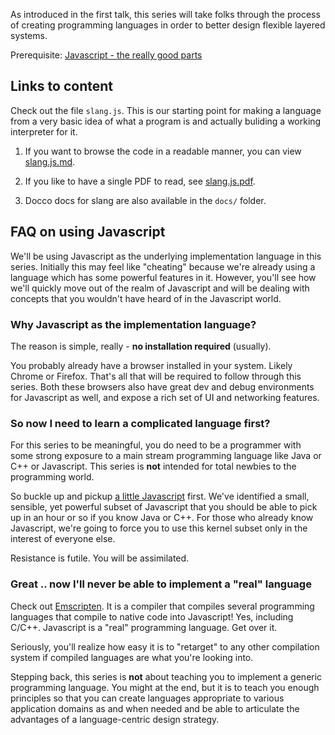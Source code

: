 As introduced in the first talk, this series will take folks through
the process of creating programming languages in order to better
design flexible layered systems.

Prerequisite: [Javascript - the really good parts][jskernel]

[jskernel]: https://github.com/Imaginea/nospoon/wiki/Javascript---The-Really-Good-Parts

## Links to content

Check out the file `slang.js`. This is our
starting point for making a language from a very basic idea of
what a program is and actually buliding a working interpreter
for it.

1. If you want to browse the code in a readable manner, you can view
   [slang.js.md](slang.js.md).

2. If you like to have a single PDF to read, see [slang.js.pdf](slang.js.pdf).

3. Docco docs for slang are also available in the `docs/` folder.

## FAQ on using Javascript

We'll be using Javascript as the underlying implementation language
in this series. Initially this may feel like "cheating" because we're
already using a language which has some powerful features in it.
However, you'll see how we'll quickly move out of the realm of Javascript
and will be dealing with concepts that you wouldn't have heard of
in the Javascript world.

### Why Javascript as the implementation language?

The reason is simple, really - **no installation required** (usually).

You probably already have a browser installed in your system.
Likely Chrome or Firefox. That's all that will be required to
follow through this series. Both these browsers also have 
great dev and debug environments for Javascript as well,
and expose a rich set of UI and networking features.

### So now I need to learn a complicated language first?

For this series to be meaningful, you do need to be a programmer
with some strong exposure to a main stream programming language like
Java or C++ or Javascript. This series is **not** intended for total
newbies to the programming world.

So buckle up and pickup [a little Javascript][jskernel] first.
We've identified a small, sensible, yet powerful subset of 
Javascript that you should be able to pick up in an hour or so
if you know Java or C++. For those who already know Javascript,
we're going to force you to use this kernel subset only in the
interest of everyone else. 

Resistance is futile. You will be assimilated.

### Great .. now I'll never be able to implement a "real" language

Check out [Emscripten]. It is a compiler that compiles several
programming languages that compile to native code into Javascript!
Yes, including C/C++. Javascript is a "real" programming language.
Get over it.

Seriously, you'll realize how easy it is to "retarget" to any other
compilation system if compiled languages are what you're looking into.

Stepping back, this series is **not** about teaching you to implement
a generic programming language. You might at the end, but it is to
teach you enough principles so that you can create languages appropriate
to various application domains as and when needed and be able to 
articulate the advantages of a language-centric design strategy.



[Emscripten]: https://github.com/kripken/emscripten


